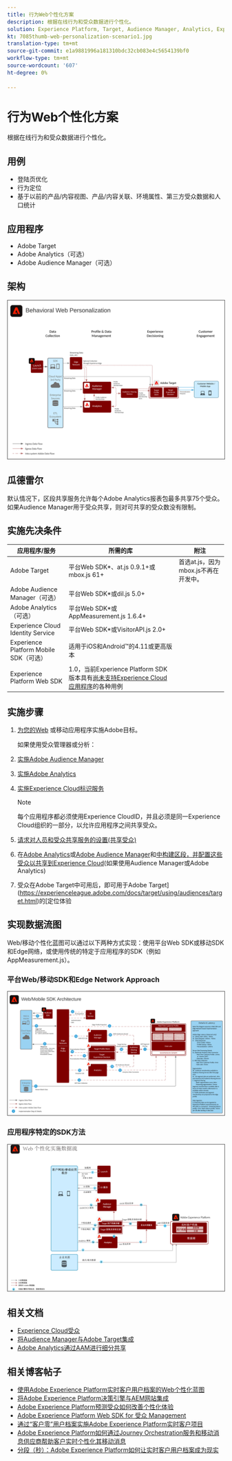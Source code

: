 ```yaml
---
title: 行为Web个性化方案
description: 根据在线行为和受众数据进行个性化。
solution: Experience Platform, Target, Audience Manager, Analytics, Experience Cloud Services, Data Collection
kt: 7085thumb-web-personalization-scenario1.jpg
translation-type: tm+mt
source-git-commit: e1a9881996a181310bdc32cb083e4c5654139bf0
workflow-type: tm+mt
source-wordcount: '607'
ht-degree: 0%

---
```



# 行为Web个性化方案

根据在线行为和受众数据进行个性化。

## 用例

* 登陆页优化
* 行为定位
* 基于以前的产品/内容视图、产品/内容关联、环境属性、第三方受众数据和人口统计

## 应用程序

* Adobe Target
* Adobe Analytics（可选）
* Adobe Audience Manager（可选）

## 架构

<img src="assets/personalization.svg" alt="行为Web个性化方案的参考架构" style="border:1px solid #4a4a4a" />


## 瓜德雷尔

默认情况下，区段共享服务允许每个Adobe Analytics报表包最多共享75个受众。 如果Audience Manager用于受众共享，则对可共享的受众数没有限制。 

## 实施先决条件

| 应用程序/服务 | 所需的库 | 附注 |
|---|---|---|
| Adobe Target | 平台Web SDK*、at.js 0.9.1+或mbox.js 61+ | 首选at.js，因为mbox.js不再在开发中。 |
| Adobe Audience Manager（可选） | 平台Web SDK*或dil.js 5.0+ |  |
| Adobe Analytics（可选） | 平台Web SDK*或AppMeasurement.js 1.6.4+ |  |
| Experience Cloud Identity Service | 平台Web SDK*或VisitorAPI.js 2.0+ |  |
| Experience Platform Mobile SDK（可选） | 适用于iOS和Android™的4.11或更高版本 |  |
| Experience Platform Web SDK | 1.0，当前Experience Platform SDK版本具有[尚未支持Experience Cloud应用程序](https://github.com/adobe/alloy/projects/5)的各种用例 |  |

## 实施步骤

1. [为您的Web](https://experienceleague.adobe.com/docs/target/using/implement-target/implementing-target.html) 或移动应用程序实施Adobe目标。

   如果使用受众管理器或分析：

1. [实施Adobe Audience Manager](https://experienceleague.adobe.com/docs/audience-manager/user-guide/implementation-integration-guides/implement-audience-manager.html)
1. [实施Adobe Analytics](https://experienceleague.adobe.com/docs/analytics/implementation/home.html)
1. [实施Experience Cloud标识服务](https://experienceleague.adobe.com/docs/id-service/using/implementation/implementation-guides.html)

   >[!NOTE]
   >
   >每个应用程序都必须使用Experience CloudID，并且必须是同一Experience Cloud组织的一部分，以允许应用程序之间共享受众。

1. [请求对人员和受众共享服务的设置(共享受众)](https://www.adobe.com/go/audiences)
1. 在[Adobe Analytics](https://experienceleague.adobe.com/docs/analytics/components/segmentation/segmentation-workflow/seg-build.html)或[Adobe Audience Manager](https://experienceleague.adobe.com/docs/audience-manager/user-guide/features/segments/segment-builder.html)和[中构建区段，并配置这些受众以共享到Experience Cloud](https://experienceleague.adobe.com/docs/analytics/components/segmentation/segmentation-workflow/seg-publish.html)(如果使用Audience Manager或Adobe Analytics)
1. 受众在Adobe Target中可用后，即可用于Adobe Target](https://experienceleague.adobe.com/docs/target/using/audiences/target.html)的[定位体验


## 实现数据流图

Web/移动个性化蓝图可以通过以下两种方式实现：使用平台Web SDK或移动SDK和Edge网络，或使用传统的特定于应用程序的SDK（例如AppMeasurement.js）。

### 平台Web/移动SDK和Edge Network Approach

<img src="assets/websdkflow.svg" alt="平台Web SDK/Mobile SDK和Edge Network Approach的参考架构" style="border:1px solid #4a4a4a" />


### 应用程序特定的SDK方法

<img src="assets/appsdkflow.png" alt="特定于应用程序的SDK方法的参考架构" style="border:1px solid #4a4a4a" />


## 相关文档

* [Experience Cloud受众](https://experienceleague.adobe.com/docs/core-services/interface/audiences/audience-library.html)
* [将Audience Manager与Adobe Target集成](https://experienceleague.adobe.com/docs/audience-manager/user-guide/implementation-integration-guides/integration-other-solutions/aam-target-integration.html)
* [Adobe Analytics通过AAM进行细分共享](https://experienceleague.adobe.com/docs/analytics/components/segmentation/segmentation-workflow/seg-publish.html)


## 相关博客帖子

* [使用Adobe Experience Platform实时客户用户档案的Web个性化蓝图](https://medium.com/adobetech/blueprint-for-web-personalization-using-adobe-experience-platform-real-time-customer-profile-fef2ce7a4b2f)
* [将Adobe Experience Platform决策引擎与AEM网站集成](https://jaeness.medium.com/integrating-adobe-experience-platform-decisioning-engine-with-aem-websites-9c222acd12e2)
* [Adobe Experience Platform预测受众如何改善个性化体验](https://medium.com/adobetech/how-adobe-experience-platform-predictive-audiences-improves-personalized-experiences-1f75a60cb7a3)
* [Adobe Experience Platform Web SDK for 受众 Management](https://medium.com/adobetech/adobe-experience-platform-web-sdk-for-audience-management-751fa6d063bc)
* [通过“客户零”用户档案实施Adobe Experience Platform实时客户项目](https://medium.com/adobetech/implementing-adobe-experience-platform-real-time-customer-profile-through-our-customer-zero-32e7cd952896)
* [Adobe Experience Platform如何通过Journey Orchestration服务和移动消息供应商帮助客户实时个性化其移动消息](https://medium.com/adobetech/how-adobe-experience-platform-helped-a-client-personalize-their-mobile-messaging-in-real-time-with-7d634aefa098)
* [分段（秒）：Adobe Experience Platform如何让实时客户用户档案成为现实](https://medium.com/adobetech/segmentation-in-seconds-how-adobe-experience-platform-made-real-time-customer-profiles-a-reality-a7a8552b0847)